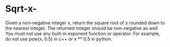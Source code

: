 # Sqrt-x-
Given a non-negative integer x, return the square root of x rounded down to the nearest integer. The returned integer should be non-negative as well.  You must not use any built-in exponent function or operator.  For example, do not use pow(x, 0.5) in c++ or x ** 0.5 in python.
